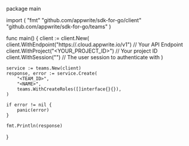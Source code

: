 package main

import (
    "fmt"
    "github.com/appwrite/sdk-for-go/client"
    "github.com/appwrite/sdk-for-go/teams"
)

func main() {
    client := client.New(
        client.WithEndpoint("https://<REGION>.cloud.appwrite.io/v1") // Your API Endpoint
        client.WithProject("<YOUR_PROJECT_ID>") // Your project ID
        client.WithSession("") // The user session to authenticate with
    )

    service := teams.New(client)
    response, error := service.Create(
        "<TEAM_ID>",
        "<NAME>",
        teams.WithCreateRoles([]interface{}{}),
    )

    if error != nil {
        panic(error)
    }

    fmt.Println(response)
}
